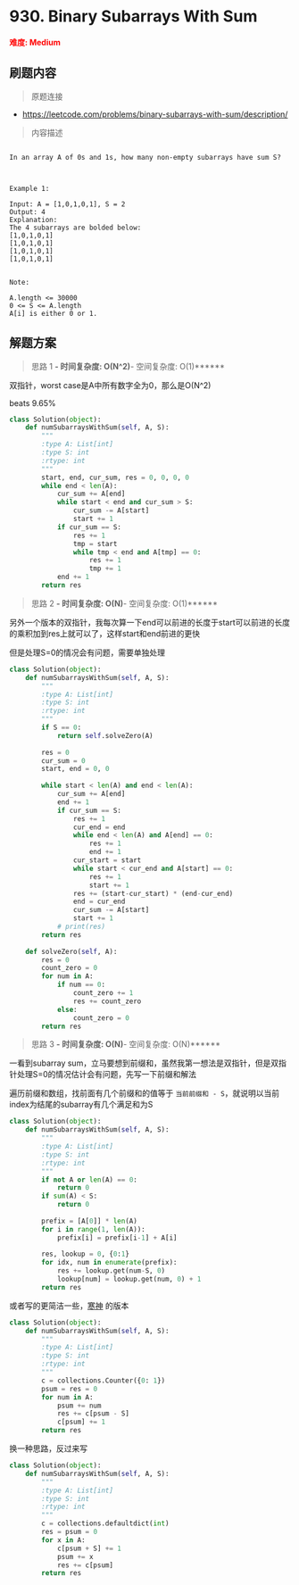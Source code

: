 # 930. Binary Subarrays With Sum

**<font color=red>难度: Medium</font>**

## 刷题内容

> 原题连接

* https://leetcode.com/problems/binary-subarrays-with-sum/description/

> 内容描述

```

In an array A of 0s and 1s, how many non-empty subarrays have sum S?

 

Example 1:

Input: A = [1,0,1,0,1], S = 2
Output: 4
Explanation: 
The 4 subarrays are bolded below:
[1,0,1,0,1]
[1,0,1,0,1]
[1,0,1,0,1]
[1,0,1,0,1]
 

Note:

A.length <= 30000
0 <= S <= A.length
A[i] is either 0 or 1.
```

## 解题方案

> 思路 1
******- 时间复杂度: O(N^2)******- 空间复杂度: O(1)******

双指针，worst case是A中所有数字全为0，那么是O(N^2)

beats 9.65%

```python
class Solution(object):
    def numSubarraysWithSum(self, A, S):
        """
        :type A: List[int]
        :type S: int
        :rtype: int
        """
        start, end, cur_sum, res = 0, 0, 0, 0
        while end < len(A):
            cur_sum += A[end]
            while start < end and cur_sum > S:
                cur_sum -= A[start]
                start += 1
            if cur_sum == S:
                res += 1
                tmp = start
                while tmp < end and A[tmp] == 0:
                    res += 1
                    tmp += 1
            end += 1
        return res
```

> 思路 2
******- 时间复杂度: O(N)******- 空间复杂度: O(1)******

另外一个版本的双指针，我每次算一下end可以前进的长度于start可以前进的长度的乘积加到res上就可以了，这样start和end前进的更快

但是处理S=0的情况会有问题，需要单独处理

```python
class Solution(object):
    def numSubarraysWithSum(self, A, S):
        """
        :type A: List[int]
        :type S: int
        :rtype: int
        """
        if S == 0:
            return self.solveZero(A)
        
        res = 0
        cur_sum = 0
        start, end = 0, 0
                
        while start < len(A) and end < len(A):
            cur_sum += A[end]
            end += 1
            if cur_sum == S:
                res += 1
                cur_end = end
                while end < len(A) and A[end] == 0:
                    res += 1
                    end += 1
                cur_start = start
                while start < cur_end and A[start] == 0:
                    res += 1
                    start += 1
                res += (start-cur_start) * (end-cur_end)
                end = cur_end
                cur_sum -= A[start]
                start += 1
            # print(res)
        return res
    
    def solveZero(self, A):
        res = 0
        count_zero = 0
        for num in A:
            if num == 0:
                count_zero += 1
                res += count_zero
            else:
                count_zero = 0
        return res
```



> 思路 3
******- 时间复杂度: O(N)******- 空间复杂度: O(N)******

一看到subarray sum，立马要想到前缀和，虽然我第一想法是双指针，但是双指针处理S=0的情况估计会有问题，先写一下前缀和解法


遍历前缀和数组，找前面有几个前缀和的值等于 ```当前前缀和 - S```，就说明以当前index为结尾的subarray有几个满足和为S

```python
class Solution(object):
    def numSubarraysWithSum(self, A, S):
        """
        :type A: List[int]
        :type S: int
        :rtype: int
        """
        if not A or len(A) == 0:
            return 0
        if sum(A) < S:
            return 0
        
        prefix = [A[0]] * len(A)
        for i in range(1, len(A)):
            prefix[i] = prefix[i-1] + A[i]
        
        res, lookup = 0, {0:1}
        for idx, num in enumerate(prefix):
            res += lookup.get(num-S, 0)
            lookup[num] = lookup.get(num, 0) + 1
        return res
```

或者写的更简洁一些，[寒神](https://leetcode.com/problems/binary-subarrays-with-sum/discuss/186683/C++JavaPython-Straight-Forward)
的版本

```python
class Solution(object):
    def numSubarraysWithSum(self, A, S):
        """
        :type A: List[int]
        :type S: int
        :rtype: int
        """
        c = collections.Counter({0: 1})
        psum = res = 0
        for num in A:
            psum += num
            res += c[psum - S]
            c[psum] += 1
        return res
```

换一种思路，反过来写

```python
class Solution(object):
    def numSubarraysWithSum(self, A, S):
        """
        :type A: List[int]
        :type S: int
        :rtype: int
        """
        c = collections.defaultdict(int)
        res = psum = 0
        for x in A:
            c[psum + S] += 1
            psum += x
            res += c[psum]
        return res
```

























